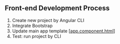 ## Front-end Development Process
1. Create new project by Angular CLI
2. Integrate Bootstrap
3. Update main app template 
[[app.component.html]()]
4. Test: run project by CLI